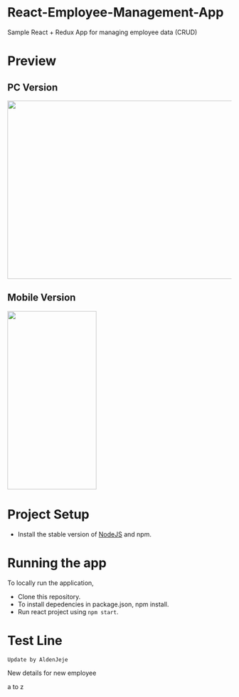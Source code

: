 # React-Employee-Management-App
Sample React + Redux App for managing employee data (CRUD)


# Preview

## PC Version

<img src="https://firebasestorage.googleapis.com/v0/b/react-employee-management-app.appspot.com/o/PCView-Emp-Management.PNG?alt=media&token=b9542e8b-05a9-46a7-980d-05710d6a4276" width="800" height="400" />

## Mobile Version

<img src="https://firebasestorage.googleapis.com/v0/b/react-employee-management-app.appspot.com/o/MobileView-Emp-Management.jpeg?alt=media&token=4e8ffd6a-47b3-4946-ae28-7d34a668b608" width="200" height="400" />

# Project Setup

- Install the stable version of [NodeJS](https://nodejs.org/en/) and npm.



# Running the app

   To locally run the application,

   - Clone this repository.
   - To install depedencies in package.json, npm install.
   - Run react project using `npm start`.



# Test Line

	Update by AldenJeje

   New details for new employee

   a to z

